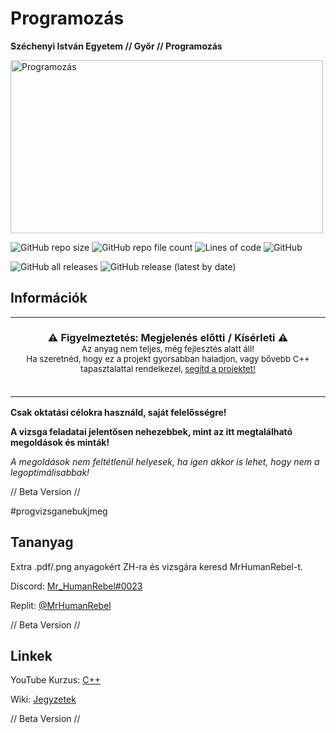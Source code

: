 # Programozás
**Széchenyi István Egyetem // Győr // Programozás**

<img src="https://networks.imdea.org/wp-content/uploads/2021/09/media-file-code-900x500.png" alt="Programozás" width="500" height="277">

![GitHub repo size](https://img.shields.io/github/repo-size/MrHumanRebel/sze_programozas)
![GitHub repo file count](https://img.shields.io/github/directory-file-count/MrHumanRebel/sze_programozas)
![Lines of code](https://img.shields.io/tokei/lines/github/MrHumanRebel/sze_programozas)
![GitHub](https://img.shields.io/github/license/MrHumanRebel/sze_programozas)

![GitHub all releases](https://img.shields.io/github/downloads/MrHumanRebel/sze_programozas/total)
![GitHub release (latest by date)](https://img.shields.io/github/v/release/MrHumanRebel/sze_programozas)


## Információk

<p align="center">
    <table>
        <tbody>
            <td align="center">
                <br><b>⚠️ Figyelmeztetés: Megjelenés előtti / Kísérleti ⚠️</b><br><sub>
                Az anyag nem teljes, még fejlesztés alatt áll!<br>
                Ha szeretnéd, hogy ez a projekt gyorsabban haladjon, vagy bővebb C++ tapasztalattal rendelkezel, <a href="https://github.com/MrHumanRebel/sze_programozas/pulls">segítd a projektet!</a>
                <br><img width=1000><br>
                <br><br>
            </td>
        </tbody>
    </table>
</p>

**Csak oktatási célokra használd, saját felelősségre!**

**A vizsga feladatai jelentősen nehezebbek, mint az itt megtalálható megoldások és minták!**

*A megoldások nem feltétlenül helyesek, ha igen akkor is lehet, hogy nem a legoptimálisabbak!*

// Beta Version //


#progvizsganebukjmeg

## Tananyag

Extra .pdf/.png anyagokért ZH-ra és vizsgára keresd MrHumanRebel-t.

Discord: [Mr_HumanRebel#0023](https://discord.com/users/283988657851990017)

Replit: [@MrHumanRebel](https://replit.com/@MrHumanRebel)


// Beta Version //

## Linkek

YouTube Kurzus: [C++](https://www.youtube.com/playlist?list=PLBlnK6fEyqRh6isJ01MBnbNpV3ZsktSyS)

Wiki: [Jegyzetek](https://github.com/MrHumanRebel/sze_programozas/wiki)

// Beta Version //
